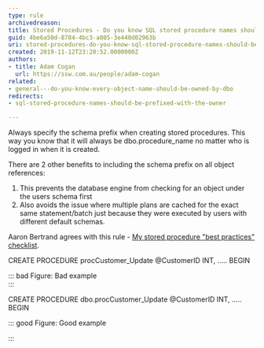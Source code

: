 ```yaml
---
type: rule
archivedreason: 
title: Stored Procedures - Do you know SQL stored procedure names should be prefixed with the owner?
guid: 4be6a50d-8784-4bc3-a805-3e440d02963b
uri: stored-procedures-do-you-know-sql-stored-procedure-names-should-be-prefixed-with-the-owner
created: 2019-11-12T23:28:52.0000000Z
authors:
- title: Adam Cogan
  url: https://ssw.com.au/people/adam-cogan
related:
- general---do-you-know-every-object-name-should-be-owned-by-dbo
redirects:
- sql-stored-procedure-names-should-be-prefixed-with-the-owner

---
```


Always specify the schema prefix when creating stored procedures. This way you know that it will always be dbo.procedure\_name no matter who is logged in when it is created.

There are 2 other benefits to including the schema prefix on all object references:

1. This prevents the database engine from checking for an object under the users schema first
2. Also avoids the issue where multiple plans are cached for the exact same statement/batch just because they were executed by users with different default schemas.



<!--endintro-->

Aaron Bertrand agrees with this rule - [My stored procedure "best practices" checklist](https&#58;//sqlblog.org/2008/10/30/my-stored-procedure-best-practices-checklist).

CREATE PROCEDURE procCustomer\_Update @CustomerID INT, ….. BEGIN

::: bad
Figure: Bad example  
:::

CREATE PROCEDURE dbo.procCustomer\_Update @CustomerID INT, ….. BEGIN

::: good
Figure: Good example

:::
